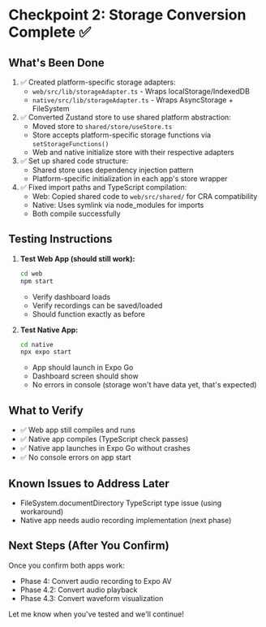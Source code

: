 # Checkpoint 2: Storage Conversion Complete ✅

## What's Been Done

1. ✅ Created platform-specific storage adapters:
   - `web/src/lib/storageAdapter.ts` - Wraps localStorage/IndexedDB
   - `native/src/lib/storageAdapter.ts` - Wraps AsyncStorage + FileSystem
2. ✅ Converted Zustand store to use shared platform abstraction:
   - Moved store to `shared/store/useStore.ts`
   - Store accepts platform-specific storage functions via `setStorageFunctions()`
   - Web and native initialize store with their respective adapters
3. ✅ Set up shared code structure:
   - Shared store uses dependency injection pattern
   - Platform-specific initialization in each app's store wrapper
4. ✅ Fixed import paths and TypeScript compilation:
   - Web: Copied shared code to `web/src/shared/` for CRA compatibility
   - Native: Uses symlink via node_modules for imports
   - Both compile successfully

## Testing Instructions

1. **Test Web App (should still work):**
   ```bash
   cd web
   npm start
   ```
   - Verify dashboard loads
   - Verify recordings can be saved/loaded
   - Should function exactly as before

2. **Test Native App:**
   ```bash
   cd native
   npx expo start
   ```
   - App should launch in Expo Go
   - Dashboard screen should show
   - No errors in console (storage won't have data yet, that's expected)

## What to Verify

- ✅ Web app still compiles and runs
- ✅ Native app compiles (TypeScript check passes)
- ✅ Native app launches in Expo Go without crashes
- ✅ No console errors on app start

## Known Issues to Address Later

- FileSystem.documentDirectory TypeScript type issue (using workaround)
- Native app needs audio recording implementation (next phase)

## Next Steps (After You Confirm)

Once you confirm both apps work:
- Phase 4: Convert audio recording to Expo AV
- Phase 4.2: Convert audio playback
- Phase 4.3: Convert waveform visualization

Let me know when you've tested and we'll continue!

